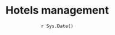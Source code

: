 ---
title : "Hotels management "
date :  "`r Sys.Date()`" 
weight : 3
chapter : false
pre : " <b> 3 </b> "
---